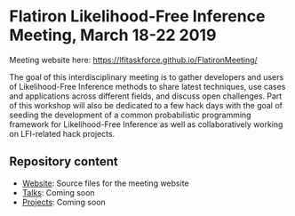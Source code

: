 # Flatiron Likelihood-Free Inference Meeting, March 18-22 2019

Meeting website here: https://lfitaskforce.github.io/FlatironMeeting/

The goal of this interdisciplinary meeting is to gather developers and users of Likelihood-Free
Inference methods to share latest techniques, use cases and applications across
different fields, and discuss open challenges. Part of this workshop will also
be dedicated to a few hack days with the goal of seeding the development of a
common probabilistic programming framework for Likelihood-Free Inference as well
as collaboratively working on LFI-related hack projects.

## Repository content

  - [Website](docs/): Source files for the meeting website
  - [Talks](talks/): Coming soon
  - [Projects](projects/): Coming soon
